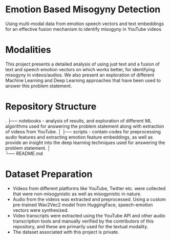# Emotion Based Misogyny Detection

Using multi-modal data from emotion speech vectors and text embeddings for an effective fusion mechanism to identify misogyny in YouTube videos 

# Modalities  

This project presents a detailed analysis of using just text and a fusion of text and speech emotion vectors on which works better, for identifying misogyny in videos/audios. We also present an exploration of different Machine Learning and Deep Learning approaches that have been used to answer this problem statement. 

# Repository Structure 
.
├── notebooks - analysis of results, and exploration of different ML algorithms used for answering the problem statement along with extraction of videos from YouTube. 
│
├── scripts - contain codes for preprocessing audio features and extracting emotion feature embeddings, as well as provide an insight into the deep learning techniques used for answering the problem statement. 
│   
└── README.md

# Dataset Preparation 

* Videos from different platforms like YouTube, Twitter etc. were collected that were non-misogynistic as well as misogynistic in nature.
* Audio from the videos was extracted and preprocessed. Using a custom pre-trained Wav2Vec2 model from HuggingFace, speech-emotion vectors were synthesized.
* Video transcripts were extracted using the YouTube API and other audio transcription tools and manually verified by the contributors of this repository, and these are primarily used for the textual modality.
* The dataset associated with this project is private. 
